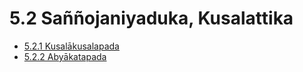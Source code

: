 

# 5.2 Saññojaniyaduka, Kusalattika

* [5.2.1 Kusalākusalapada](5.2/5.2.1.md)
* [5.2.2 Abyākatapada](5.2/5.2.2.md)



